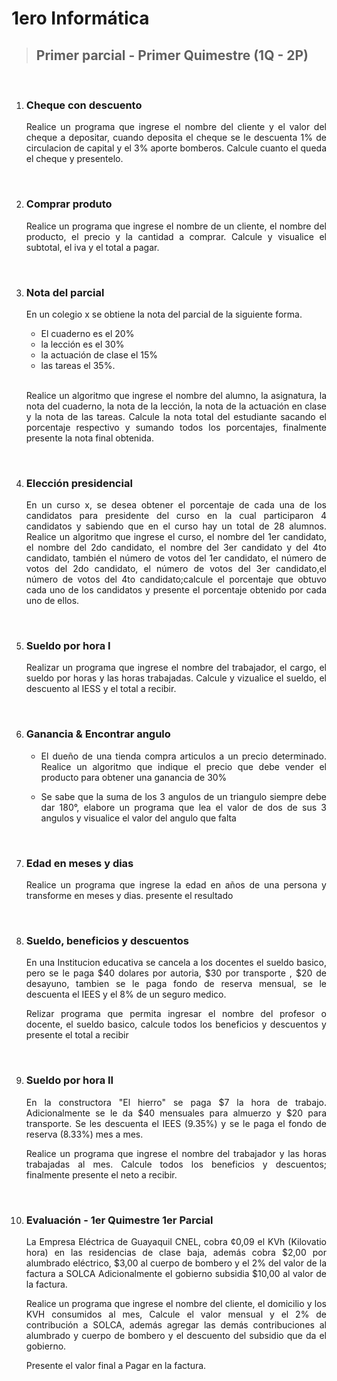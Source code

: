 # 1ero Informática

<div style="text-align: justify">

>## Primer parcial - Primer Quimestre (1Q - 2P)

<br>

1. ### **Cheque con descuento**

    Realice un programa que ingrese el nombre del cliente y el valor del cheque a depositar, cuando deposita el cheque se le descuenta 1% de circulacion de capital y el 3% aporte bomberos. Calcule cuanto el queda el cheque y presentelo.

<br>

2. ### **Comprar produto**

    Realice un programa que ingrese el nombre de un cliente, el nombre del producto, el precio y la cantidad a comprar. Calcule y visualice el subtotal, el iva y el total a pagar.

<br>

3. ### **Nota del parcial**

    En un colegio x se obtiene la nota del parcial de la siguiente forma. 
    
    * El cuaderno es el 20%
    * la lección es el 30%
    * la actuación de clase el 15% 
    * las tareas el 35%. 

    <br>

    Realice un algoritmo que ingrese el nombre del alumno, la asignatura, la nota del cuaderno, la nota de la lección, la nota de la actuación en clase y la nota de las tareas. Calcule la nota total del estudiante sacando el porcentaje respectivo y sumando todos los porcentajes,  finalmente presente la nota final obtenida.

<br>

4. ### **Elección presidencial**

    En un curso x, se desea obtener el porcentaje de cada una de los candidatos para presidente del curso en la cual participaron 4 candidatos y sabiendo que en el curso hay un total de 28 alumnos. Realice un algoritmo que ingrese el curso, el nombre del 1er candidato, el nombre del 2do candidato, el nombre del 3er candidato y del 4to candidato, también el número de votos del 1er candidato,  el número de votos del 2do candidato, el número de votos del 3er candidato,el número de votos del 4to candidato;calcule el porcentaje que obtuvo cada uno de los candidatos y presente el porcentaje obtenido por cada uno de ellos.

<br>

5. ### **Sueldo por hora I**

    Realizar un programa que ingrese el nombre del trabajador, el cargo, el sueldo por horas y las horas trabajadas. Calcule y vizualice el sueldo, el descuento al IESS y el total a recibir.

<br>

6. ### **Ganancia & Encontrar angulo**

    * El dueño de una tienda compra articulos a un precio determinado. Realice un algoritmo que indique el precio que debe vender el producto para obtener una ganancia de 30%

    * Se sabe que la suma de los 3 angulos de un triangulo siempre debe dar 180°, elabore un programa que lea el valor de dos de sus 3 angulos y visualice el valor del angulo que falta

<br>

7. ### **Edad en meses y dias**

    Realice un programa que ingrese la edad en años de una persona y transforme en meses y dias. presente el resultado

<br>

8. ### **Sueldo, beneficios y descuentos**

    En una Institucion educativa se cancela a los docentes el sueldo basico, pero se le paga $40 dolares por autoria, $30 por transporte , $20 de desayuno, tambien se le paga fondo de reserva mensual, se le descuenta el IEES y el 8% de un seguro medico.

    Relizar programa que permita ingresar el nombre del profesor o docente, el sueldo basico, calcule todos los beneficios y descuentos y presente el total a recibir

<br>

9. ### **Sueldo por hora II**

    En la constructora "El hierro" se paga $7 la hora de trabajo. Adicionalmente se le da $40 mensuales para almuerzo y $20 para transporte. Se les descuenta el IEES (9.35%) y se le paga el fondo de reserva (8.33%) mes a mes.

    Realice un programa que ingrese el nombre del trabajador y las horas trabajadas al mes. Calcule todos los beneficios y descuentos; finalmente presente el neto a recibir.

<br>

10. ### **Evaluación - 1er Quimestre 1er Parcial**

    La Empresa Eléctrica de Guayaquil CNEL, cobra ¢0,09 el KVh (Kilovatio hora) en las residencias de clase baja,  además cobra $2,00 por alumbrado eléctrico, $3,00 al cuerpo de bombero y el 2% del valor de la factura a SOLCA Adicionalmente el gobierno subsidia $10,00 al valor de la factura.

    Realice un programa que ingrese el nombre del cliente, el domicilio y los KVH consumidos al mes, Calcule el valor mensual y el 2% de contribución a SOLCA, además agregar las demás contribuciones al alumbrado y cuerpo de bombero y el descuento del subsidio que da el gobierno.

    Presente el valor final a Pagar en la factura.

</div>